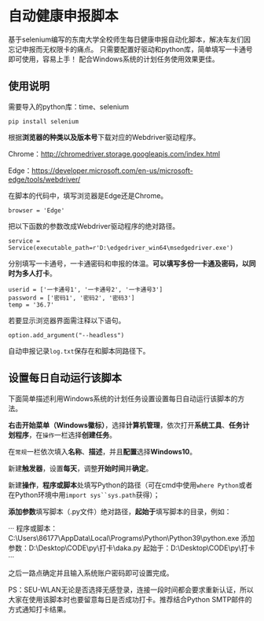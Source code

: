 # 自动健康申报脚本

基于selenium编写的东南大学全校师生每日健康申报自动化脚本，解决车友们因忘记申报而无权限卡的痛点。
只需要配置好驱动和python库，简单填写一卡通号即可使用，容易上手！
配合Windows系统的计划任务使用效果更佳。

## 使用说明

需要导入的python库：time、selenium

```
pip install selenium
```

根据**浏览器的种类以及版本号**下载对应的Webdriver驱动程序。

Chrome：http://chromedriver.storage.googleapis.com/index.html

Edge：https://developer.microsoft.com/en-us/microsoft-edge/tools/webdriver/

在脚本的代码中，填写浏览器是Edge还是Chrome。

```
browser = 'Edge'
```

把以下函数的参数改成Webdriver驱动程序的绝对路径。

```
service = Service(executable_path=r'D:\edgedriver_win64\msedgedriver.exe')
```

分别填写一卡通号，一卡通密码和申报的体温。**可以填写多份一卡通及密码，以同时为多人打卡**。

```
userid = ['一卡通号1', '一卡通号2', '一卡通号3']
password = ['密码1', '密码2', '密码3']
temp = '36.7'
```

若要显示浏览器界面需注释以下语句。

```
option.add_argument("--headless")
```

自动申报记录`log.txt`保存在和脚本同路径下。

## 设置每日自动运行该脚本

下面简单描述利用Windows系统的计划任务设置设置每日自动运行该脚本的方法。

**右击开始菜单（Windows徽标）**，选择**计算机管理**，依次打开**系统工具**、**任务计划程序**，在`操作`一栏选择**创建任务**。

在`常规`一栏依次填入**名称**、**描述**，并且**配置**选择**Windows10**。

新建**触发器**，设置**每天**，调整**开始时间**并**确定**。

新建**操作**，**程序或脚本**处填写Python的路径（可在cmd中使用`where Python`或者在Python环境中用`import sys``sys.path`获得）；

**添加参数**填写脚本（.py文件）绝对路径，**起始于**填写脚本的目录，例如：

···
程序或脚本：C:\Users\86177\AppData\Local\Programs\Python\Python39\python.exe
添加参数：D:\Desktop\CODE\py\打卡\daka.py
起始于：D:\Desktop\CODE\py\打卡
···

之后一路点确定并且输入系统账户密码即可设置完成。

PS：SEU-WLAN无论是否选择无感登录，连接一段时间都会要求重新认证，所以大家在使用该脚本时也要留意每日是否成功打卡。推荐结合Python SMTP邮件的方式通知打卡结果。
